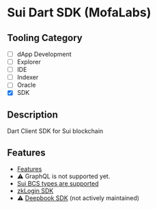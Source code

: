 # Sui Dart SDK (MofaLabs)

## Tooling Category

- [ ] dApp Development
- [ ] Explorer
- [ ] IDE
- [ ] Indexer
- [ ] Oracle
- [x] SDK

## Description

Dart Client SDK for Sui blockchain

## Features

- [Features](https://github.com/mofalabs/sui?tab=readme-ov-file#usage)
- ⚠️ GraphQL is not supported yet.
- [Sui BCS types are supported](https://github.com/mofalabs/sui/tree/main/lib/bcs)
- [zkLogin SDK](https://github.com/mofalabs/zklogin)
- ⚠️ [Deepbook SDK](https://github.com/mofalabs/deepbook) (not actively maintained)